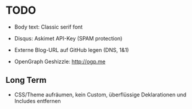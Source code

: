 # TODO

* Body text: Classic serif font

* Disqus: Askimet API-Key (SPAM protection)
* Externe Blog-URL auf GitHub legen (DNS, 1&1)
* OpenGraph Geshizzle: http://ogp.me

## Long Term

* CSS/Theme aufräumen, kein Custom, überflüssige Deklarationen und Includes entfernen
